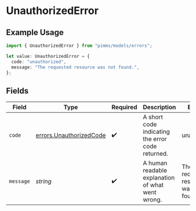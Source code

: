 # UnauthorizedError

## Example Usage

```typescript
import { UnauthorizedError } from "pimms/models/errors";

let value: UnauthorizedError = {
  code: "unauthorized",
  message: "The requested resource was not found.",
};
```

## Fields

| Field                                                              | Type                                                               | Required                                                           | Description                                                        | Example                                                            |
| ------------------------------------------------------------------ | ------------------------------------------------------------------ | ------------------------------------------------------------------ | ------------------------------------------------------------------ | ------------------------------------------------------------------ |
| `code`                                                             | [errors.UnauthorizedCode](../../models/errors/unauthorizedcode.md) | :heavy_check_mark:                                                 | A short code indicating the error code returned.                   | unauthorized                                                       |
| `message`                                                          | *string*                                                           | :heavy_check_mark:                                                 | A human readable explanation of what went wrong.                   | The requested resource was not found.                              |